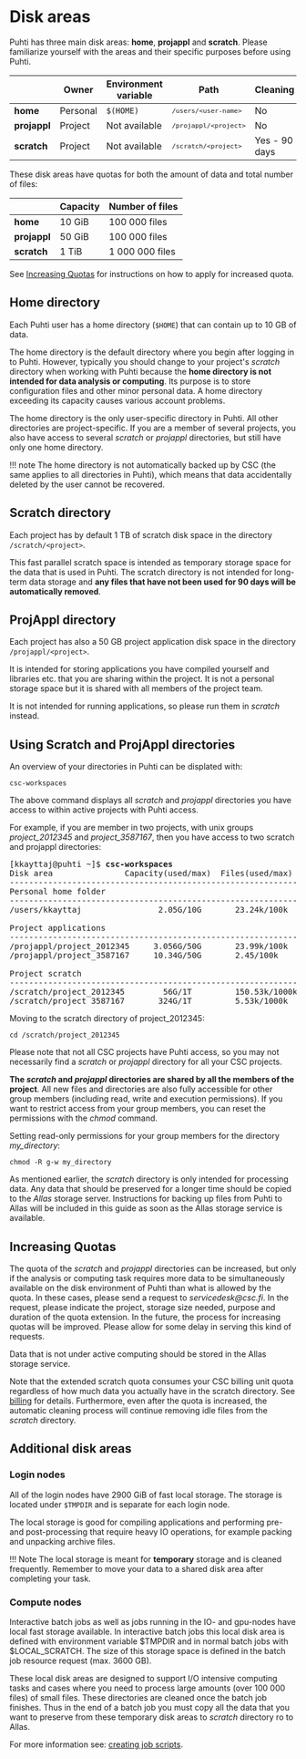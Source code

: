 # Disk areas

Puhti has three main disk areas: **home**, **projappl** and **scratch**. Please familiarize yourself with the areas and their specific purposes before using Puhti.


|              |  Owner    | Environment variable | Path                                            | Cleaning      |
| ------------ |  -------- | -------------------- | ----------------------------------------------- | ------------- |
| **home**     |  Personal | `$(HOME)`            | <small>`/users/<user-name>`</small>             | No            |
| **projappl** |  Project  | Not available        | <small>`/projappl/<project>`</small>            | No            |
| **scratch**  |  Project  | Not available        | <small>`/scratch/<project>`</small>             | Yes - 90 days |


These disk areas have quotas for both the amount of data and total number of files:

|              | Capacity   | Number of files   |
| -------------| --------   | -------------     |
| **home**     | 10 GiB     | 100 000 files     |
| **projappl** | 50 GiB     | 100 000 files     |
| **scratch**  | 1 TiB      | 1 000 000 files   |

See [Increasing Quotas](#increasing-quotas) for instructions on how to apply for increased quota.

## Home directory

Each Puhti user has a home directory (`$HOME`) that can contain up to 10 GB of
data.

The home directory is the default directory where you begin after
logging in to Puhti. However, typically you should change to your
project's _scratch_ directory when working with Puhti because the
**home directory is not intended for data analysis or computing**. Its
purpose is to store configuration files and other minor personal
data. A home directory exceeding its capacity causes various account
problems.

The home directory is the only user-specific directory in Puhti. All other directories
are project-specific. If you are a member of several projects, you also have access
to several _scratch_ or _projappl_ directories, but still have only one home directory.

!!! note
    The home directory is not automatically backed up by CSC (the same applies to
    all directories in Puhti), which means that data accidentally deleted by the
    user cannot be recovered.


## Scratch directory

Each project has by default 1 TB of scratch disk space in the directory
`/scratch/<project>`.

This fast parallel scratch space is intended as temporary storage
space for the data that is used in Puhti. The scratch directory is not intended for
long-term data storage and **any files that have not been used for 90 days will
be automatically removed**.

## ProjAppl directory

Each project has also a 50 GB project application disk space in the directory
`/projappl/<project>`.

It is intended for storing applications you have compiled yourself and libraries
etc. that you are sharing within the project. It is not a personal storage space but it
is shared with all members of the project team.

It is not intended for running applications, so please run them in _scratch_ instead.

## Using Scratch and ProjAppl directories

An overview of your directories in Puhti can be displated with:
```text
csc-workspaces 
```
The above command displays all _scratch_ and _projappl_ directories you have access to within
active projects with Puhti access. 

For example, if you are member in two projects, with unix groups _project_2012345_
and _project_3587167_, then you have access to two scratch and projappl directories:

<pre>[kkayttaj@puhti ~]$ <b>csc-workspaces</b> 
Disk area               Capacity(used/max)  Files(used/max)  Project description  
----------------------------------------------------------------------------------
Personal home folder
----------------------------------------------------------------------------------
/users/kkayttaj                2.05G/10G       23.24k/100k

Project applications 
----------------------------------------------------------------------------------
/projappl/project_2012345     3.056G/50G       23.99k/100k   Ortotopology modeling
/projappl/project_3587167     10.34G/50G       2.45/100k     Metaphysics methods

Project scratch 
----------------------------------------------------------------------------------
/scratch/project_2012345        56G/1T         150.53k/1000k Ortotopology modeling
/scratch/project_3587167       324G/1T         5.53k/1000k   Metaphysics methods
</pre>

Moving to the scratch directory of project_2012345:
```text
cd /scratch/project_2012345
```
Please note that not all CSC projects have Puhti access, so you may not
necessarily find a _scratch_ or _projappl_ directory for all your CSC projects.

**The _scratch_ and _projappl_ directories are shared by all the members of the
project**. All new files and directories are also fully accessible for other
group members (including read, write and execution permissions). If you want
to restrict access from your group members, you can reset the permissions with
the _chmod_ command.

Setting read-only permissions for your group members for the directory
*my_directory*:
```text
chmod -R g-w my_directory
```

As mentioned earlier, the _scratch_ directory is only intended for processing data.
Any data that should be preserved for a longer time should be copied to the
_Allas_ storage server. Instructions for backing up files from Puhti to Allas
will be included in this guide as soon as the Allas storage service is available.


## Increasing Quotas


The quota of the _scratch_ and _projappl_ directories can be increased, but only if the
analysis or computing task requires more data to be simultaneously available
on the disk environment of Puhti than what is allowed by the quota. In these cases,
please send a request to _servicedesk@csc.fi_.  In the request, please indicate the project,
storage size needed, purpose and duration of the quota
extension. In the future, the process for increasing quotas will be
improved. Please allow for some delay in serving this kind of requests.

Data that is not under active computing should be stored in the Allas
storage service.

Note that the extended scratch quota consumes your CSC billing unit
quota regardless of how much data you actually have in the scratch
directory. See [billing](../accounts/billing.md) for details.
Furthermore, even after the quota is increased, the automatic cleaning
process will continue removing idle files from the _scratch_ directory.


## Additional disk areas

### Login nodes

All of the login nodes have 2900 GiB of fast local storage. The storage
is located under `$TMPDIR` and is separate for each login node.  

The local storage is good for compiling applications and performing 
pre- and post-processing that require heavy IO operations, for example packing and unpacking 
archive files. 

!!! Note
    The local storage is meant for **temporary** storage and is cleaned frequently.
    Remember to move your data to a shared disk area after completing your task. 

### Compute nodes 

Interactive batch jobs as well as jobs running in the IO- and gpu-nodes have local fast storage available. In interactive batch jobs this local disk area is defined with environment variable $TMPDIR and in normal batch jobs with $LOCAL_SCRATCH. The size of this storage space is defined in the batch job resource request (max. 3600 GB).

These local disk areas are designed to support I/O intensive computing tasks and cases where you need to process large amounts (over 100 000 files) of small files. These directories are cleaned once the batch job finishes. Thus in the end of a batch job you must copy all the data that you want to preserve from these temporary disk areas to _scratch_ directory ro to Allas. 

For more information see: [creating job scripts](running/creating-job-scripts.md#local-storage). 

